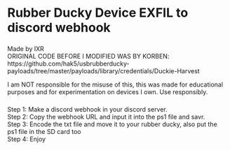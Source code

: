 <h1 align="left">Rubber Ducky Device EXFIL to discord webhook</h1>

###

<p align="left">Made by IXR<br>ORIGINAL CODE BEFORE I MODIFIED WAS BY KORBEN: https://github.com/hak5/usbrubberducky-payloads/tree/master/payloads/library/credentials/Duckie-Harvest</p>
<p>I am NOT responsible for the misuse of this, this was made for educational purposes and for experimentation on devices I own. Use responsibly.</p>

###

<p align="left">Step 1: Make a discord webhook in your discord server.<br>Step 2: Copy the webhook URL and input it into the ps1 file and savr.<br>Step 3: Encode the txt file and move it to your rubber ducky, also put the ps1 file in the SD card too<br>Step 4: Enjoy</p>

###
